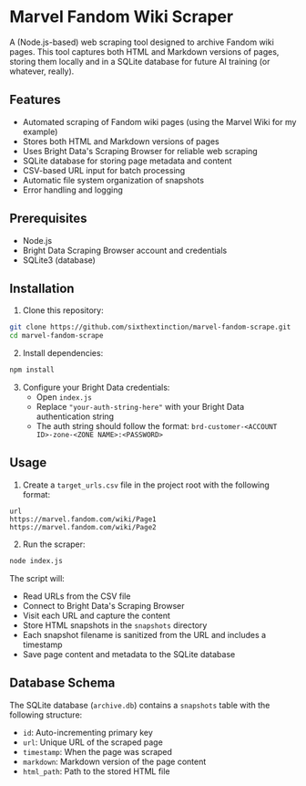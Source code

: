 # Marvel Fandom Wiki Scraper

A (Node.js-based) web scraping tool designed to archive Fandom wiki pages. This tool captures both HTML and Markdown versions of pages, storing them locally and in a SQLite database for future AI training (or whatever, really).

## Features

- Automated scraping of Fandom wiki pages (using the Marvel Wiki for my example)
- Stores both HTML and Markdown versions of pages
- Uses Bright Data's Scraping Browser for reliable web scraping
- SQLite database for storing page metadata and content
- CSV-based URL input for batch processing
- Automatic file system organization of snapshots
- Error handling and logging

## Prerequisites

- Node.js
- Bright Data Scraping Browser account and credentials
- SQLite3 (database)

## Installation

1. Clone this repository:
```bash
git clone https://github.com/sixthextinction/marvel-fandom-scrape.git
cd marvel-fandom-scrape
```

2. Install dependencies:
```bash
npm install
```

3. Configure your Bright Data credentials:
   - Open `index.js`
   - Replace `"your-auth-string-here"` with your Bright Data authentication string
   - The auth string should follow the format: `brd-customer-<ACCOUNT ID>-zone-<ZONE NAME>:<PASSWORD>`

## Usage

1. Create a `target_urls.csv` file in the project root with the following format:
```csv
url
https://marvel.fandom.com/wiki/Page1
https://marvel.fandom.com/wiki/Page2
```

2. Run the scraper:
```bash
node index.js
```

The script will:
- Read URLs from the CSV file
- Connect to Bright Data's Scraping Browser
- Visit each URL and capture the content
- Store HTML snapshots in the `snapshots` directory
- Each snapshot filename is sanitized from the URL and includes a timestamp
- Save page content and metadata to the SQLite database

## Database Schema

The SQLite database (`archive.db`) contains a `snapshots` table with the following structure:
- `id`: Auto-incrementing primary key
- `url`: Unique URL of the scraped page
- `timestamp`: When the page was scraped
- `markdown`: Markdown version of the page content
- `html_path`: Path to the stored HTML file
